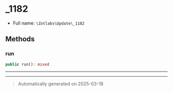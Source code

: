 
# _1182





* Full name: `\Zotlabs\Update\_1182`




## Methods


### run



```php
public run(): mixed
```












***


***
> Automatically generated on 2025-03-18
